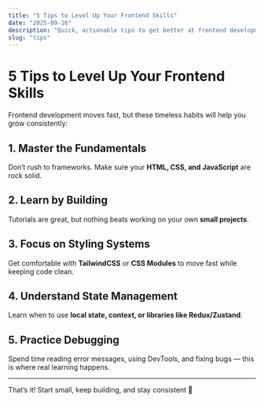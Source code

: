 ```yaml
---
title: "5 Tips to Level Up Your Frontend Skills"
date: "2025-09-16"
description: "Quick, actionable tips to get better at frontend development."
slug: "tips"
---
```


# 5 Tips to Level Up Your Frontend Skills

Frontend development moves fast, but these timeless habits will help you grow consistently:

## 1. Master the Fundamentals
Don’t rush to frameworks. Make sure your **HTML, CSS, and JavaScript** are rock solid.

## 2. Learn by Building
Tutorials are great, but nothing beats working on your own **small projects**.

## 3. Focus on Styling Systems
Get comfortable with **TailwindCSS** or **CSS Modules** to move fast while keeping code clean.

## 4. Understand State Management
Learn when to use **local state, context, or libraries like Redux/Zustand**.

## 5. Practice Debugging
Spend time reading error messages, using DevTools, and fixing bugs — this is where real learning happens.

---

That’s it! Start small, keep building, and stay consistent 🚀
